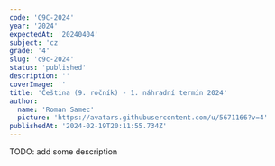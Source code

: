 ```yaml
---
code: 'C9C-2024'
year: '2024'
expectedAt: '20240404'
subject: 'cz'
grade: '4'
slug: 'c9c-2024'
status: 'published'
description: ''
coverImage: ''
title: 'Čeština (9. ročník) - 1. náhradní termín 2024'
author:
  name: 'Roman Samec'
  picture: 'https://avatars.githubusercontent.com/u/5671166?v=4'
publishedAt: '2024-02-19T20:11:55.734Z'
---
```


TODO: add some description
